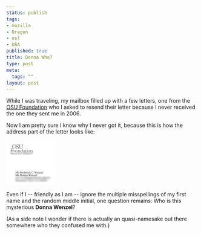 ```yaml
--- 
status: publish
tags: 
- mozilla
- Oregon
- osl
- USA
published: true
title: Donna Who?
type: post
meta: 
  tags: ""
layout: post
---
```

While I was traveling, my mailbox filled up with a few letters, one from the <a href="http://osufoundation.org/">OSU Foundation</a> who I asked to resend their letter because I never received the one they sent me in 2006.

Now I am pretty sure I know why I never got it, because this is how the address part of the letter looks like:

<a href='/media/wp/2007/02/frederick-and-donna.jpg' title='Frederick and Donna'><img src='/media/wp/2007/02/frederick-and-donna.thumbnail.jpg' alt='Frederick and Donna' /></a>

Even if I -- friendly as I am -- ignore the multiple misspellings of my first name and the random middle initial, one question remains: Who is this mysterious <strong>Donna Wenzel</strong>?

(As a side note I wonder if there is actually an quasi-namesake out there somewhere who they confused me with.)

